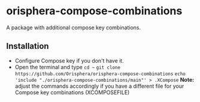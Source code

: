 # orisphera-compose-combinations

A package with additional compose key combinations.

Installation
------------
* Configure Compose key if you don't have it.
* Open the terminal and type
    `cd ~`
    `git clone https://github.com/Orisphera/orisphera-compose-combinations`
    `echo 'include "./orisphera-compose-combinations/main"' > .XCompose`
**Note:** adjust the commands accordingly if you have a different file for your Compose key combinations (XCOMPOSEFILE)
